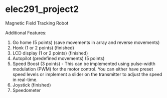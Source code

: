 # elec291_project2
Magnetic Field Tracking Robot

Additional Features:
1. Go home (5 points) (save movements in array and reverse movements)
2. Honk (1 or 2 points) (finished)
3. LCD display (1 or 2 points) (finished)
4. Autopilot  (predefined movements) (5 points)
5. Speed Boost (3 points)
         - This can be implemented using pulse-width modulation (PWM) for the motor control. You can either have preset speed levels or implement a slider on the transmitter to adjust the speed in real-time.
6. Joystick (finished) 
7. Speedometer
